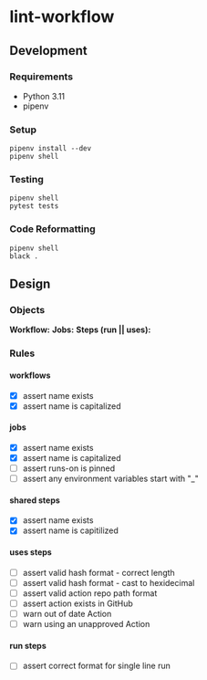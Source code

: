 # lint-workflow

## Development
### Requirements

- Python 3.11
- pipenv

### Setup

```
pipenv install --dev
pipenv shell
```

### Testing

```
pipenv shell
pytest tests
```

### Code Reformatting

```
pipenv shell
black .
```


## Design
### Objects

**Workflow:**
**Jobs:**
**Steps (run || uses):** 


### Rules

#### workflows

- [x] assert name exists
- [x] assert name is capitalized

#### jobs

- [x] assert name exists
- [x] assert name is capitalized
- [ ] assert runs-on is pinned
- [ ] assert any environment variables start with "_"

#### shared steps
- [x] assert name exists
- [x] assert name is capitilized

#### uses steps
- [ ] assert valid hash format - correct length
- [ ] assert valid hash format - cast to hexidecimal
- [ ] assert valid action repo path format
- [ ] assert action exists in GitHub
- [ ] warn out of date Action
- [ ] warn using an unapproved Action

#### run steps
- [ ] assert correct format for single line run
```

